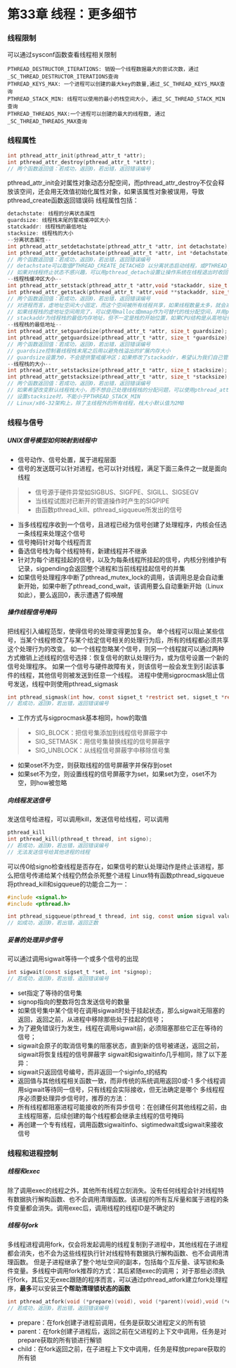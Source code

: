 # 第33章 线程：更多细节
### 线程限制
可以通过sysconf函数查看线程相关限制
```
PTHREAD_DESTRUCTOR_ITERATIONS: 销毁一个线程数据最大的尝试次数，通过_SC_THREAD_DESTRUCTOR_ITERATIONS查询
PTHREAD_KEYS_MAX: 一个进程可以创建的最大key的数量,通过_SC_THREAD_KEYS_MAX查询 
PTHREAD_STACK_MIN: 线程可以使用的最小的栈空间大小, 通过_SC_THREAD_STACK_MIN查询
PTHREAD_THREADS_MAX:一个进程可以创建的最大的线程数, 通过_SC_THREAD_THREADS_MAX查询
```
### 线程属性
```c
int pthread_attr_init(pthread_attr_t *attr);   
int pthread_attr_destroy(pthread_attr_t *attr); 
// 两个函数返回值：若成功，返回0，若出错，返回错误编号
```
pthread_attr_init会对属性对象动态分配空间，而pthread_attr_destroy不仅会释放该空间，还会用无效值初始化属性对象，如果该属性对象被误用，导致pthread_create函数返回错误码
线程属性包括：
```c
detachstate: 线程的分离状态属性
guardsize: 线程栈末尾的警戒缓冲区大小
statckaddr: 线程栈的最低地址
stacksize: 线程栈的大小
--分离状态属性--
int pthread_attr_setdetachstate(pthread_attr_t *attr, int detachstate); 
int pthread_attr_getdetachstate(pthread_attr_t *attr, int *detachstate);
// 两个函数返回值：若成功，返回0，若出错，返回错误编号
// detachstate可以取值PTHREAD_CREATE_DETACHED 以分离状态启动线程，或PTHREAD_CREATE_JOINABLE 正常启动，应用程序可以获取线程的终止状态
// 如果对线程终止状态不感兴趣，可以用pthread_detach设置让操作系统在线程退出时收回它所占用的资源
--线程栈缓冲区大小--
int pthread_attr_setstack(pthread_attr_t *attr,void *stackaddr, size_t stacksize);
int pthread_attr_getstack(pthread_attr_t *attr,void **stackaddr, size_t *stacksize);
// 两个函数返回值：若成功，返回0，若出错，返回错误编号
// 对进程而言，虚地址空间大小固定，而这个空间被所有线程共享，如果线程数量太多，就会减小默认的线程栈大小；或者线程的函数分配了大量的自动变量或涉及很深的栈帧，则需要的栈大小可能要比默认的大
// 如果线程栈的虚地址空间用完了，可以使用malloc或mmap作为可替代的栈分配空间，并用pthread_attr_setstack改变新线程栈的栈位置
// stackaddr为线程栈的最低内存地址，但不一定是栈的开始位置，如果CPU结构是从高地址往低地址增长，stackaddr将是栈的结尾位置，而不是开始位置
--线程栈的最低地址--
int pthread_attr_setguardsize(pthread_attr_t *attr, size_t guardsize);
int pthread_attr_getguardsize(pthread_attr_t *attr, size_t *guardsize);
// 两个函数返回值：若成功，返回0，若出错，返回错误编号
// guardsize控制着线程栈末尾之后用以避免栈溢出的扩展内存大小
// guardsize设置为0，不会提供警戒缓冲区；如果修改了stackaddr，希望认为我们自己管理栈，进而使警戒缓冲区无效，相当于guardsize设置为0
--线程栈的大小--
int pthread_attr_setstacksize(pthread_attr_t *attr, size_t stacksize);
int pthread_attr_getstacksize(pthread_attr_t *attr, size_t *stacksize);
// 两个函数返回值：若成功，返回0，若出错，返回错误编号
// 如果希望改变默认线程栈大小，而不想自己处理线程栈的分配问题，可以使用pthread_attr_setstacksize
// 设置stacksize时，不能小于PTHREAD_STACK_MIN
// Linux/x86-32架构上，除了主线程外的所有线程，栈大小默认值为2MB
```
### 线程与信号
##### UNIX信号模型如何映射到线程中
- 信号动作、信号处置，属于进程层面
- 信号的发送既可以针对进程，也可以针对线程，满足下面三条件之一就是面向线程
> - 信号源于硬件异常如SIGBUS、SIGFPE、SIGILL、SIGSEGV
> - 当线程试图对已断开的管道操作时产生的SIGPIPE
> - 由函数pthread_kill、pthread_sigqueue所发出的信号
- 当多线程程序收到一个信号，且进程已经为信号创建了处理程序，内核会任选一条线程来处理这个信号
- 信号掩码针对每个线程而言
- 备选信号栈为每个线程特有，新建线程并不继承
- 针对为每个进程挂起的信号，以及为每条线程所挂起的信号，内核分别维护有记录，sigpending会返回整个进程和当前线程挂起信号的并集
- 如果信号处理程序中断了pthread_mutex_lock的调用，该调用总是会自动重新开始，如果中断了pthread_cond_wait，该调用要么自动重新开始（Linux如此），要么返回0，表示遭遇了假唤醒
##### 操作线程信号掩码
把线程引入编程范型，使得信号的处理变得更加复杂。
单个线程可以阻止某些信号，当某个线程修改了与某个给定信号相关的处理行为后，所有的线程都必须共享这个处理行为的改变。
如一个线程忽略某个信号，则另一个线程就可以通过两种方式撤销上述线程的信号选择：恢复信号的默认处理行为，或为信号设置一个新的信号处理程序。
如果一个信号与硬件故障有关，则该信号一般会发生到引起该事件的线程，其他信号则被发送到任意一个线程。
进程中使用sigprocmask阻止信号发送，线程中则使用pthread_sigmask
```c
int pthread_sigmask(int how, const sigset_t *restrict set, sigset_t *restrict oset);
// 若成功，返回0，若出错，返回错误编号
```
- 工作方式与sigprocmask基本相同，how的取值
> - SIG_BLOCK：把信号集添加到线程信号屏蔽字中
> - SIG_SETMASK：用信号集替换线程的信号屏蔽字
> - SIG_UNBLOCK：从线程信号屏蔽字中移除信号集
- 如果oset不为空，则获取线程的信号屏蔽字并保存到oset
- 如果set不为空，则设置线程的信号屏蔽字为set，如果set为空，oset不为空，则how被忽略
##### 向线程发送信号
发送信号给进程，可以调用kill，发送信号给线程，可以调用
```c
pthread_kill
int pthread_kill(pthread_t thread, int signo);
// 若成功，返回0，若出错，返回错误编号
// 无法发送信号给其他进程的线程
```
可以传0给signo检查线程是否存在，如果信号的默认处理动作是终止该进程，那么把信号传递给某个线程仍然会杀死整个进程
Linux特有函数pthread_sigqueue将pthread_kill和sigqueue的功能合二为一：
```C
#include <signal.h>
#include <pthread.h>

int pthread_sigqueue(pthread_t thread, int sig, const union sigval value);
// 如成功，返回0，若出错，返回正数
```
##### 妥善的处理异步信号
可以通过调用sigwait等待一个或多个信号的出现
```c
int sigwait(const sigset_t *set, int *signop);
// 若成功，返回0，若出错，返回错误编号
```
- set指定了等待的信号集
- signop指向的整数将包含发送信号的数量
- 如果信号集中某个信号在调用sigwait时处于挂起状态，那么sigwait无阻塞的返回，返回之前，从进程中移除那些处于挂起的信号；
- 为了避免错误行为发生，线程在调用sigwait前，必须阻塞那些它正在等待的信号；
- sigwait会原子的取消信号集的阻塞状态，直到新的信号被递送，返回之前，sigwait将恢复线程的信号屏蔽字
sigwait和sigwaitinfo几乎相同，除了以下差异：
- sigwait只返回信号编号，而非返回一个siginfo_t的结构
- 返回值与其他线程相关函数一致，而非传统的系统调用返回0或-1
多个线程调用sigwait等待同一信号，只有线程会实际接收，但无法确定是哪个
多线程程序必须要处理异步信号时，推荐的方法：
- 所有线程都阻塞进程可能接收的所有异步信号：在创建任何其他线程之前，由主线程阻塞，后续创建的每个线程都会继承主线程的信号掩码
- 再创建一个专有线程，调用函数sigwaitinfo、sigtimedwait或sigwait来接收信号
### 线程和进程控制
##### 线程和exec
除了调用exec的线程之外，其他所有线程立刻消失。没有任何线程会针对线程特有数据执行解构函数、也不会调用清理函数。该进程的所有互斥量和属于进程的条件变量都会消失。调用exec后，调用线程的线程ID是不确定的
##### 线程与fork
多线程进程调用fork，仅会将发起调用的线程复制到子进程中，其他线程在子进程都会消失，也不会为这些线程执行针对线程特有数据执行解构函数、也不会调用清理函数。
但是子进程继承了整个地址空间的副本，包括每个互斥量、读写锁和条件变量。多线程中调用fork推荐的方式：其后紧随exec的调用；
对于那些必须执行fork，其后又无exec跟随的程序而言，可以通过pthread_atfork建立fork处理程序，**最多**可以安装**三个帮助清理锁状态的函数**
```c
int pthread_atfork(void (*prepare)(void), void (*parent)(void),void (*child)(void));
// 若成功，返回0，若出错，返回错误编号
```
- prepare：在fork创建子进程前调用，任务是获取父进程定义的所有锁
- parent：在fork创建子进程后，返回之前在父进程的上下文中调用，任务是对prepare获取的所有锁进行解锁
- child：在fork返回之前，在子进程上下文中调用，任务是释放prepare获取的所有锁
